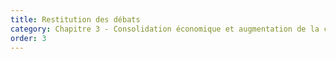 ```yaml
---
title: Restitution des débats
category: Chapitre 3 - Consolidation économique et augmentation de la capacité d’action des acteurs
order: 3
---
```

